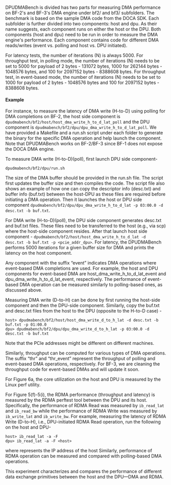 DPUDMABench is divided has two parts for measuring DMA performance on BF-2's and BF-3's DMA engine under bf2/ and bf3/ subfolders. The benchmark is based on the sample DMA code from the DOCA SDK. Each subfolder is further divided into two components: host and dpu. As their name suggests, each component runs on either the host or the DPU. Both components (host and dpu) need to be run in order to measure the DMA engine's performance. Each component contains code for different DMA reads/writes (event vs. polling and host vs. DPU initiated).

For latency tests, the number of iterations (N) is always 5000. For throughput test, in polling mode, the number of iterations (N) needs to be set to 5000 for payload of 2 bytes - 131072 bytes, 1000 for 262144 bytes - 1048576 bytes, and 100 for 2097152 bytes - 8388608 bytes. For throughput test, in event-based mode, the number of iterations (N) needs to be set to 1000 for payload of 2 bytes - 1048576 bytes and 100 for 2097152 bytes - 8388608 bytes.

#### Example

For instance, to measure the latency of DMA write (H-to-D) using polling for DMA completions on BF-2, the host side component is ```dpudmabench/bf2/host/host_dma_write_h_to_d_lat_poll``` and the DPU component is ```dpudmabench/bf2/dpu/dpu_dma_write_h_to_d_lat_poll```. We have provided a Makefile and a run.sh script under each folder to generate the binary for the specific DMA operation and help launch the component. Note that DPUDMABench works on BF-2/BF-3 since BF-1 does not expose the DOCA DMA engine.

To measure DMA write (H-to-D)(poll), first launch DPU side component-
```
dpudmabench/bf2/dpu/run.sh
```
The size of the DMA buffer should be provided in the run.sh file. The script first updates the buffer size and then compiles the code. The script file also shows an example of how one can copy the descriptor info (desc.txt) and buffer info (buf.txt) between the host-DPU as these files are required before initiating a DMA operation. Then it launches the host or DPU side component ```dpudmabench/bf2/dpu/dpu_dma_write_h_to_d_lat -p 03:00.0 -d desc.txt -b buf.txt```. 

For DMA write (H-to-D)(poll), the DPU side component generates desc.txt and buf.txt files. These files need to be transferred to the host (e.g., via scp) where the host-side component resides. After that launch host side component - ```dpudmabench/bf2/host/host_dma_write_h_to_d_lat -d desc.txt -b buf.txt -p <pcie_addr_dpu>```. For latency, the DPUDMABench performs 5000 iterations for a given buffer size for DMA and prints the latency on the host component.

Any component with the suffix “event” indicates DMA operations where event-based DMA completions are used. For example, the host and DPU components for event-based DMA are host_dma_write_h_to_d_lat_event and dpu_dma_write_h_to_d_lat_event, respectively. The performance of event-based DMA operation can be measured similarly to polling-based ones, as discussed above. 

Measuring DMA write (D-to-H) can be done by first running the host-side component and then the DPU-side component. Similarly, copy the buf.txt and desc.txt files from the host to the DPU (opposite to the H-to-D case) - 
```
host> dpudmabench/bf2/host/host_dma_write_d_to_h_lat -d desc.txt -b buf.txt -p 01:00.0
dpu> dpudmabench/bf2/dpu/dpu_dma_write_d_to_h_lat -p 03:00.0 -d desc.txt -b buf.txt
```
Note that the PCIe addresses might be different on different machines.

Similarly, throughput can be computed for various types of DMA operations. The suffix “thr” and “thr_event” represent the throughput of polling and event-based DMA operations, respectively. For BF-3, we are cleaning the throughput code for event-based DMAs and will update it soon.

For Figure 6a, the core utilization on the host and DPU is measured by the Linux perf utility.

For Figure 5(f)-5(i), the RDMA performance (throughput and latency) is measured by the RDMA perftest tool between the DPU and its host. Specifically, the performance of RDMA Read was measured by ```ib_read_lat``` and ```ib_read_bw``` while the performance of RDMA Write was measured by ```ib_write_lat``` and ```ib_write_bw```. For example, measuring the latency of RDMA Write (D-to-H), i.e., DPU-initiated RDMA Read operation, run the following on the host and DPU-
```
host> ib_read_lat -a -F
dpu> ib_read_lat -a -F <host>
```
where <host> represents the IP address of the host
Similarly, performance of RDMA operation can be measured and compared with polling-based DMA operations.

This experiment characterizes and compares the performance of different data exchange primitives between the host and the DPU—DMA and RDMA.
